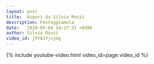 ```yaml
---
layout: post
title:  Auguri da Silvia Rossi
description: Festeggiamola
date:   2020-05-04 14:27:31 +0200
author: Silvia Rossi
video_id: jTYAJYjcyUg
---
```


{% include youtube-video.html video_id=page.video_id %}
